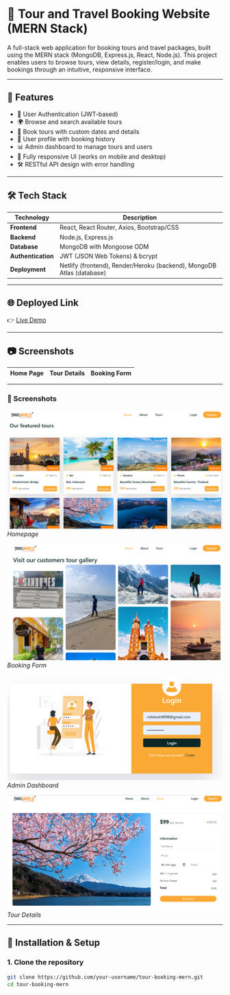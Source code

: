 # 🧭 Tour and Travel Booking Website (MERN Stack)

A full-stack web application for booking tours and travel packages, built using the MERN stack (MongoDB, Express.js, React, Node.js). This project enables users to browse tours, view details, register/login, and make bookings through an intuitive, responsive interface.

---

## 📌 Features

- 🔐 User Authentication (JWT-based)
- 🌍 Browse and search available tours
- 📅 Book tours with custom dates and details
- 📁 User profile with booking history
- 📊 Admin dashboard to manage tours and users
- 📱 Fully responsive UI (works on mobile and desktop)
- 🛠️ RESTful API design with error handling

---

## 🛠️ Tech Stack

| Technology | Description |
|------------|-------------|
| **Frontend** | React, React Router, Axios, Bootstrap/CSS |
| **Backend**  | Node.js, Express.js |
| **Database** | MongoDB with Mongoose ODM |
| **Authentication** | JWT (JSON Web Tokens) & bcrypt |
| **Deployment** | Netlify (frontend), Render/Heroku (backend), MongoDB Atlas (database) |

---

## 🌐 Deployed Link

👉 [Live Demo](https://rishikesh-tour-management.netlify.app/home)

---

## 📷 Screenshots

| Home Page | Tour Details | Booking Form |
|-----------|--------------|--------------|

---
### 📸 Screenshots

![Homepage](Snapshot1.png)  
*Homepage*

![Booking Form](Snapshot3.png)  
*Booking Form*

![Admin Dashboard](Snapshot%204.png)  
*Admin Dashboard*

![Tour Details](Snapshot5%20(2).png)  
*Tour Details*

---

## 🧪 Installation & Setup

### 1. Clone the repository

```bash
git clone https://github.com/your-username/tour-booking-mern.git
cd tour-booking-mern
